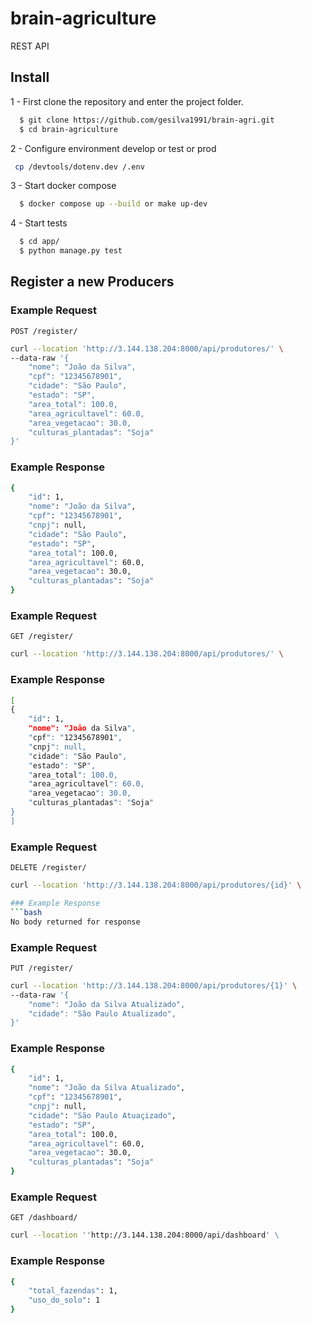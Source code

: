 # brain-agriculture
REST API

## Install
1 - First clone the repository and enter the project folder.
```bash
  $ git clone https://github.com/gesilva1991/brain-agri.git
  $ cd brain-agriculture
```
2 - Configure environment develop or test or prod
```bash
 cp /devtools/dotenv.dev /.env
```
3 - Start docker compose
```bash
  $ docker compose up --build or make up-dev
```
4 - Start tests
```bash
  $ cd app/
  $ python manage.py test
```

## Register a new Producers

### Example Request

`POST /register/`
```bash
curl --location 'http://3.144.138.204:8000/api/produtores/' \
--data-raw '{
    "nome": "João da Silva",
    "cpf": "12345678901",
    "cidade": "São Paulo",
    "estado": "SP",
    "area_total": 100.0,
    "area_agricultavel": 60.0,
    "area_vegetacao": 30.0,
    "culturas_plantadas": "Soja"
}'
```
### Example Response
```bash
{
    "id": 1,
    "nome": "João da Silva",
    "cpf": "12345678901",
    "cnpj": null,
    "cidade": "São Paulo",
    "estado": "SP",
    "area_total": 100.0,
    "area_agricultavel": 60.0,
    "area_vegetacao": 30.0,
    "culturas_plantadas": "Soja"
}
```
### Example Request

`GET /register/`
```bash
curl --location 'http://3.144.138.204:8000/api/produtores/' \
```
### Example Response
```bash
[
{
    "id": 1,
    "nome": "João da Silva",
    "cpf": "12345678901",
    "cnpj": null,
    "cidade": "São Paulo",
    "estado": "SP",
    "area_total": 100.0,
    "area_agricultavel": 60.0,
    "area_vegetacao": 30.0,
    "culturas_plantadas": "Soja"
}
]
```
### Example Request

`DELETE /register/`
```bash
curl --location 'http://3.144.138.204:8000/api/produtores/{id}' \

### Example Response
```bash
No body returned for response
```

### Example Request

`PUT /register/`
```bash
curl --location 'http://3.144.138.204:8000/api/produtores/{1}' \
--data-raw '{
    "nome": "João da Silva Atualizado",    
    "cidade": "São Paulo Atualizado",
}'
```
### Example Response
```bash
{
    "id": 1,
    "nome": "João da Silva Atualizado",
    "cpf": "12345678901",
    "cnpj": null,
    "cidade": "São Paulo Atuaçizado",
    "estado": "SP",
    "area_total": 100.0,
    "area_agricultavel": 60.0,
    "area_vegetacao": 30.0,
    "culturas_plantadas": "Soja"
}
```


### Example Request

`GET /dashboard/`
```bash
curl --location ''http://3.144.138.204:8000/api/dashboard' \
```
### Example Response
```bash
{
	"total_fazendas": 1,
	"uso_do_solo": 1
}
```
